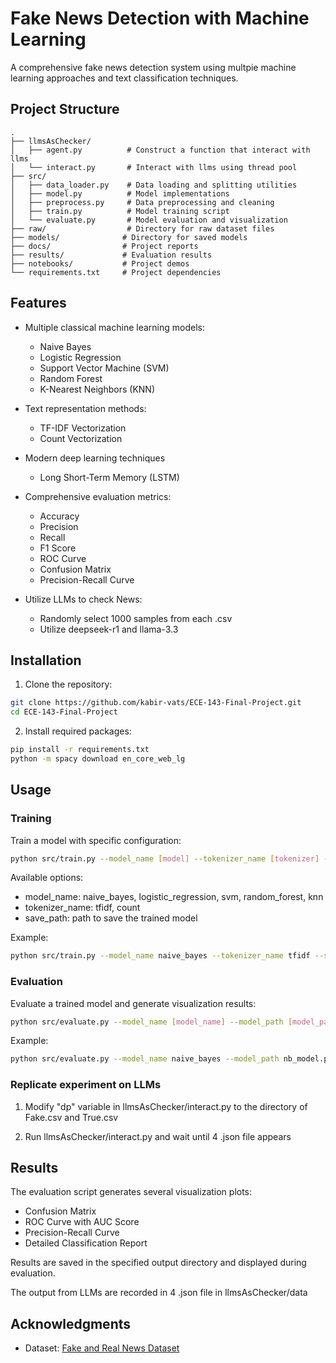 # Fake News Detection with Machine Learning

A comprehensive fake news detection system using multpie machine learning approaches and text classification techniques.

## Project Structure
```
.
├── llmsAsChecker/
│   ├── agent.py          # Construct a function that interact with llms
│   └── interact.py       # Interact with llms using thread pool
├── src/
│   ├── data_loader.py    # Data loading and splitting utilities
│   ├── model.py          # Model implementations 
│   ├── preprocess.py     # Data preprocessing and cleaning
│   ├── train.py          # Model training script
│   └── evaluate.py       # Model evaluation and visualization
├── raw/                  # Directory for raw dataset files
├── models/              # Directory for saved models
├── docs/                # Project reports
├── results/             # Evaluation results
├── notebooks/           # Project demos
└── requirements.txt     # Project dependencies
```

## Features

- Multiple classical machine learning models:
  - Naive Bayes
  - Logistic Regression
  - Support Vector Machine (SVM)
  - Random Forest
  - K-Nearest Neighbors (KNN)

- Text representation methods:
  - TF-IDF Vectorization
  - Count Vectorization

- Modern deep learning techniques
  - Long Short-Term Memory (LSTM)

- Comprehensive evaluation metrics:
  - Accuracy
  - Precision
  - Recall
  - F1 Score
  - ROC Curve
  - Confusion Matrix
  - Precision-Recall Curve

- Utilize LLMs to check News:
  - Randomly select 1000 samples from each .csv
  - Utilize deepseek-r1 and llama-3.3

## Installation

1. Clone the repository:
```bash
git clone https://github.com/kabir-vats/ECE-143-Final-Project.git
cd ECE-143-Final-Project
```


2. Install required packages:
```bash
pip install -r requirements.txt
python -m spacy download en_core_web_lg
```

## Usage


### Training

Train a model with specific configuration:

```bash
python src/train.py --model_name [model] --tokenizer_name [tokenizer] --save_path [path]
```

Available options:
- model_name: naive_bayes, logistic_regression, svm, random_forest, knn
- tokenizer_name: tfidf, count
- save_path: path to save the trained model

Example:
```bash
python src/train.py --model_name naive_bayes --tokenizer_name tfidf --save_path nb_model.pkl
```

### Evaluation

Evaluate a trained model and generate visualization results:

```bash
python src/evaluate.py --model_name [model_name] --model_path [model_path] --save_plots [plots_path]
```

Example:
```bash
python src/evaluate.py --model_name naive_bayes --model_path nb_model.pkl --save_plots results/nb_evaluation
```

### Replicate experiment on LLMs

1. Modify "dp" variable in llmsAsChecker/interact.py to the directory of Fake.csv and True.csv

2. Run llmsAsChecker/interact.py and wait until 4 .json file appears

## Results

The evaluation script generates several visualization plots:
- Confusion Matrix
- ROC Curve with AUC Score
- Precision-Recall Curve
- Detailed Classification Report

Results are saved in the specified output directory and displayed during evaluation.

The output from LLMs are recorded in 4 .json file in  llmsAsChecker/data


## Acknowledgments

- Dataset: [Fake and Real News Dataset](https://www.kaggle.com/clmentbisaillon/fake-and-real-news-dataset)
